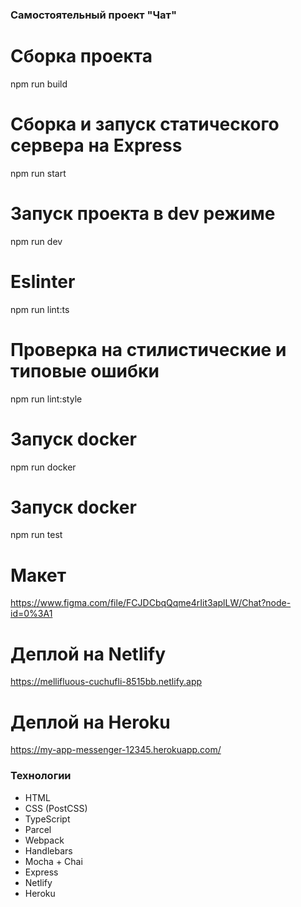 ### Самостоятельный проект "Чат"

# Сборка проекта
npm run build
# Сборка и запуск статического сервера на Express
npm run start

# Запуск проекта в dev режиме
npm run dev

# Eslinter
npm run lint:ts

# Проверка на стилистические и типовые ошибки
npm run lint:style

# Запуск docker
npm run docker

# Запуск docker
npm run test


# Макет 
https://www.figma.com/file/FCJDCbqQqme4rIit3aplLW/Chat?node-id=0%3A1

# Деплой на Netlify
https://mellifluous-cuchufli-8515bb.netlify.app

# Деплой на Heroku
https://my-app-messenger-12345.herokuapp.com/

### Технологии

- HTML
- CSS (PostCSS)
- TypeScript
- Parcel
- Webpack
- Handlebars
- Mocha + Chai
- Express
- Netlify
- Heroku